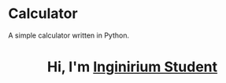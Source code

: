 # Calculator
A simple calculator written in Python.


<h1 align="center">Hi, I'm <a href="https://inginirium.ru/", target="_blank">Inginirium Student</a></h1>
<img scr="calculator_image.png", width=50%, heigth=50%/>
